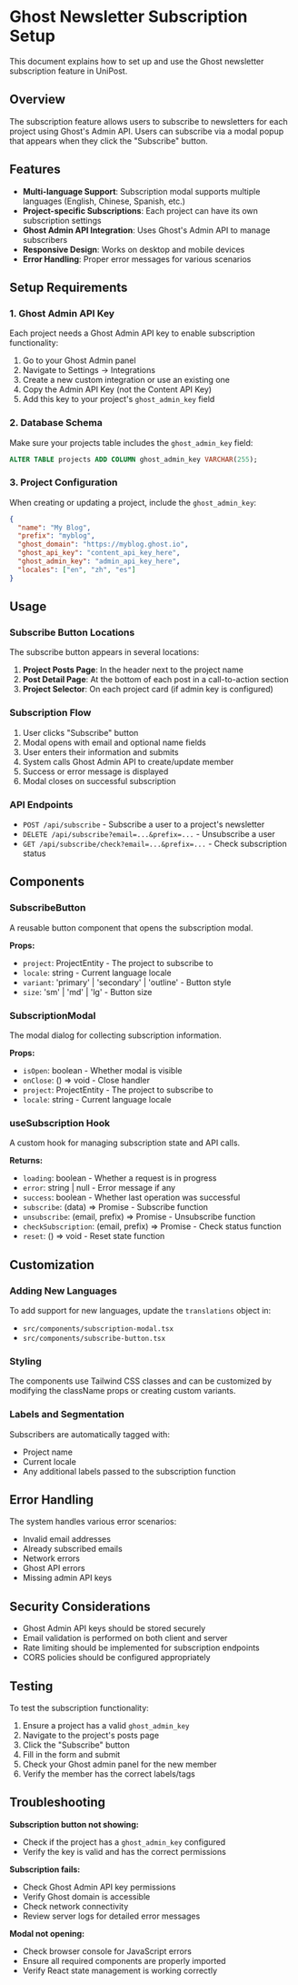 # Ghost Newsletter Subscription Setup

This document explains how to set up and use the Ghost newsletter subscription feature in UniPost.

## Overview

The subscription feature allows users to subscribe to newsletters for each project using Ghost's Admin API. Users can subscribe via a modal popup that appears when they click the "Subscribe" button.

## Features

- **Multi-language Support**: Subscription modal supports multiple languages (English, Chinese, Spanish, etc.)
- **Project-specific Subscriptions**: Each project can have its own subscription settings
- **Ghost Admin API Integration**: Uses Ghost's Admin API to manage subscribers
- **Responsive Design**: Works on desktop and mobile devices
- **Error Handling**: Proper error messages for various scenarios

## Setup Requirements

### 1. Ghost Admin API Key

Each project needs a Ghost Admin API key to enable subscription functionality:

1. Go to your Ghost Admin panel
2. Navigate to Settings → Integrations
3. Create a new custom integration or use an existing one
4. Copy the Admin API Key (not the Content API Key)
5. Add this key to your project's `ghost_admin_key` field

### 2. Database Schema

Make sure your projects table includes the `ghost_admin_key` field:

```sql
ALTER TABLE projects ADD COLUMN ghost_admin_key VARCHAR(255);
```

### 3. Project Configuration

When creating or updating a project, include the `ghost_admin_key`:

```json
{
  "name": "My Blog",
  "prefix": "myblog",
  "ghost_domain": "https://myblog.ghost.io",
  "ghost_api_key": "content_api_key_here",
  "ghost_admin_key": "admin_api_key_here",
  "locales": ["en", "zh", "es"]
}
```

## Usage

### Subscribe Button Locations

The subscribe button appears in several locations:

1. **Project Posts Page**: In the header next to the project name
2. **Post Detail Page**: At the bottom of each post in a call-to-action section
3. **Project Selector**: On each project card (if admin key is configured)

### Subscription Flow

1. User clicks "Subscribe" button
2. Modal opens with email and optional name fields
3. User enters their information and submits
4. System calls Ghost Admin API to create/update member
5. Success or error message is displayed
6. Modal closes on successful subscription

### API Endpoints

- `POST /api/subscribe` - Subscribe a user to a project's newsletter
- `DELETE /api/subscribe?email=...&prefix=...` - Unsubscribe a user
- `GET /api/subscribe/check?email=...&prefix=...` - Check subscription status

## Components

### SubscribeButton
A reusable button component that opens the subscription modal.

**Props:**
- `project`: ProjectEntity - The project to subscribe to
- `locale`: string - Current language locale
- `variant`: 'primary' | 'secondary' | 'outline' - Button style
- `size`: 'sm' | 'md' | 'lg' - Button size

### SubscriptionModal
The modal dialog for collecting subscription information.

**Props:**
- `isOpen`: boolean - Whether modal is visible
- `onClose`: () => void - Close handler
- `project`: ProjectEntity - The project to subscribe to
- `locale`: string - Current language locale

### useSubscription Hook
A custom hook for managing subscription state and API calls.

**Returns:**
- `loading`: boolean - Whether a request is in progress
- `error`: string | null - Error message if any
- `success`: boolean - Whether last operation was successful
- `subscribe`: (data) => Promise - Subscribe function
- `unsubscribe`: (email, prefix) => Promise - Unsubscribe function
- `checkSubscription`: (email, prefix) => Promise - Check status function
- `reset`: () => void - Reset state function

## Customization

### Adding New Languages

To add support for new languages, update the `translations` object in:
- `src/components/subscription-modal.tsx`
- `src/components/subscribe-button.tsx`

### Styling

The components use Tailwind CSS classes and can be customized by modifying the className props or creating custom variants.

### Labels and Segmentation

Subscribers are automatically tagged with:
- Project name
- Current locale
- Any additional labels passed to the subscription function

## Error Handling

The system handles various error scenarios:
- Invalid email addresses
- Already subscribed emails
- Network errors
- Ghost API errors
- Missing admin API keys

## Security Considerations

- Ghost Admin API keys should be stored securely
- Email validation is performed on both client and server
- Rate limiting should be implemented for subscription endpoints
- CORS policies should be configured appropriately

## Testing

To test the subscription functionality:

1. Ensure a project has a valid `ghost_admin_key`
2. Navigate to the project's posts page
3. Click the "Subscribe" button
4. Fill in the form and submit
5. Check your Ghost admin panel for the new member
6. Verify the member has the correct labels/tags

## Troubleshooting

**Subscription button not showing:**
- Check if the project has a `ghost_admin_key` configured
- Verify the key is valid and has the correct permissions

**Subscription fails:**
- Check Ghost Admin API key permissions
- Verify Ghost domain is accessible
- Check network connectivity
- Review server logs for detailed error messages

**Modal not opening:**
- Check browser console for JavaScript errors
- Ensure all required components are properly imported
- Verify React state management is working correctly
